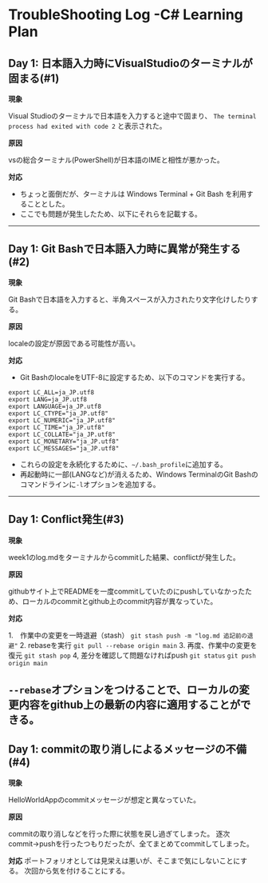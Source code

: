 ﻿# TroubleShooting Log -C# Learning Plan

## Day 1: 日本語入力時にVisualStudioのターミナルが固まる(#1)

**現象**

Visual Studioのターミナルで日本語を入力すると途中で固まり、
`The terminal process had exited with code 2` と表示された。


**原因**

vsの総合ターミナル(PowerShell)が日本語のIMEと相性が悪かった。


**対応**

- ちょっと面倒だが、ターミナルは Windows Terminal + Git Bash を利用することとした。
- ここでも問題が発生したため、以下にそれらを記載する。

-----------------------------------------------------------------------------------
## Day 1: Git Bashで日本語入力時に異常が発生する(#2)

**現象**

Git Bashで日本語を入力すると、半角スペースが入力されたり文字化けしたりする。


**原因**

localeの設定が原因である可能性が高い。


**対応**

- Git BashのlocaleをUTF-8に設定するため、以下のコマンドを実行する。
```
export LC_ALL=ja_JP.utf8
export LANG=ja_JP.utf8
export LANGUAGE=ja_JP.utf8
export LC_CTYPE="ja_JP.utf8"
export LC_NUMERIC="ja_JP.utf8"
export LC_TIME="ja_JP.utf8"
export LC_COLLATE="ja_JP.utf8"
export LC_MONETARY="ja_JP.utf8"
export LC_MESSAGES="ja_JP.utf8"
```
- これらの設定を永続化するために、`~/.bash_profile`に追加する。
- 再起動時に一部(LANGなど)が消えるため、Windows TerminalのGit Bashのコマンドラインに`-l`オプションを追加する。

-----------------------------------------------------------------------------------
## Day 1: Conflict発生(#3)

**現象**

week1のlog.mdをターミナルからcommitした結果、conflictが発生した。


**原因**

githubサイト上でREADMEを一度commitしていたのにpushしていなかったため、ローカルのcommitとgithub上のcommit内容が異なっていた。


**対応**

1.　作業中の変更を一時退避（stash）
`git stash push -m "log.md 追記前の退避"`
2. rebaseを実行
`git pull --rebase origin main`
3. 再度、作業中の変更を復元
`git stash pop`
4, 差分を確認して問題なければpush
`git status`
`git push origin main`

`--rebase`オプションをつけることで、ローカルの変更内容をgithub上の最新の内容に適用することができる。
-----------------------------------------------------------------------------------

## Day 1: commitの取り消しによるメッセージの不備(#4)

**現象**

HelloWorldAppのcommitメッセージが想定と異なっていた。


**原因**

commitの取り消しなどを行った際に状態を戻し過ぎてしまった。
逐次commit→pushを行ったつもりだったが、全てまとめてcommitしてしまった。


**対応**
ポートフォリオとしては見栄えは悪いが、そこまで気にしないことにする。
次回から気を付けることにする。
